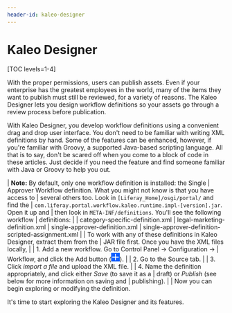 ```yaml
---
header-id: kaleo-designer
---
```


# Kaleo Designer

[TOC levels=1-4]

With the proper permissions, users can publish assets. Even if your enterprise
has the greatest employees in the world, many of the items they want to publish
must still be reviewed, for a variety of reasons. The Kaleo Designer lets you
design workflow definitions so your assets go through a review process before
publication.

With Kaleo Designer, you develop workflow definitions using a convenient drag
and drop user interface. You don't need to be familiar with writing XML
definitions by hand. Some of the features can be enhanced, however, if you're
familiar with Groovy, a supported Java-based scripting language. All that is to
say, don't be scared off when you come to a block of code in these articles.
Just decide if you need the feature and find someone familiar with Java or
Groovy to help you out.

| **Note:** By default, only one workflow definition is installed: the Single
| Approver Workflow definition. What you might not know is that you have access to
| several others too. Look in `[Liferay_Home]/osgi/portal/` and find the
| `com.liferay.portal.workflow.kaleo.runtime.impl-[version].jar`. Open it up and
| then look in `META-INF/definitions`. You'll see the following workflow
| definitions:
| 
|     category-specific-definition.xml
|     legal-marketing-definition.xml
|     single-approver-definition.xml
|     single-approver-definition-scripted-assignment.xml
| 
| To work with any of these definitions in Kaleo Designer, extract them from the
| JAR file first. Once you have the XML files locally,
| 
| 1.  Add a new workflow. Go to Control Panel &rarr; Configuration &rarr;
|     Workflow, and click the Add button (![Add](../../../images/icon-add.png)).
| 
| 2.  Go to the Source tab.
| 
| 3.  Click _import a file_ and upload the XML file.
| 
| 4.  Name the definition appropriately, and click either *Save* (to save it as a
|     draft) or *Publish* (see below for more information on saving and
|     publishing).
| 
| Now you can begin exploring or modifying the definition.

It's time to start exploring the Kaleo Designer and its features.
